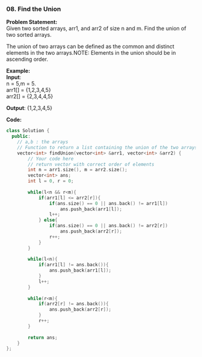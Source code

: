 ### 08. Find the Union

**Problem Statement:** <br/>
Given two sorted arrays, arr1, and arr2 of size n and m. Find the union of two sorted arrays.

The union of two arrays can be defined as the common and distinct elements in the two arrays.NOTE: Elements in the union should be in ascending order.

**Example:** <br/>
**Input**: <br/>
n = 5,m = 5. <br/>
arr1[] = {1,2,3,4,5}<br/>
arr2[] = {2,3,4,4,5}

**Output**: {1,2,3,4,5}

**Code:** <br/>
```cpp
class Solution {
  public:
    // a,b : the arrays
    // Function to return a list containing the union of the two arrays.
    vector<int> findUnion(vector<int> &arr1, vector<int> &arr2) {
        // Your code here
        // return vector with correct order of elements
        int n = arr1.size(), m = arr2.size();
        vector<int> ans;
        int l = 0, r = 0;
        
        while(l<n && r<m){
            if(arr1[l] <= arr2[r]){
                if(ans.size() == 0 || ans.back() != arr1[l])
                    ans.push_back(arr1[l]);
                l++;
            } else{
                if(ans.size() == 0 || ans.back() != arr2[r])
                    ans.push_back(arr2[r]);
                r++;
            }
        }
        
        while(l<n){
            if(arr1[l] != ans.back()){
                ans.push_back(arr1[l]);
            }
            l++;
        }
        
        while(r<m){
            if(arr2[r] != ans.back()){
                ans.push_back(arr2[r]);
            }
            r++;
        }
        
        return ans;
    }
};
```
